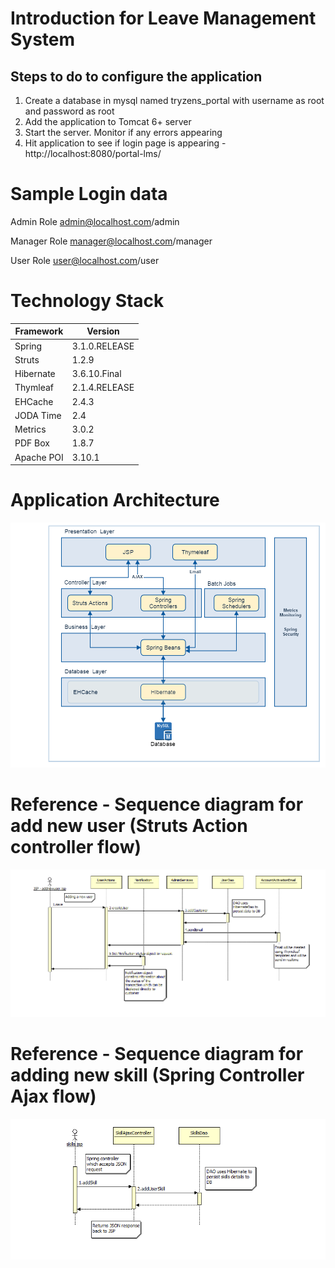 # Introduction for Leave Management System

## Steps to do to configure the application

1. Create a database in mysql named tryzens_portal with username as root and password as root
2. Add the application to Tomcat 6+ server
3. Start the server. Monitor if any errors appearing
4. Hit application to see if login page is appearing - http://localhost:8080/portal-lms/


# Sample Login data

Admin Role
admin@localhost.com/admin

Manager Role
manager@localhost.com/manager

User Role
user@localhost.com/user

# Technology Stack

| Framework | Version |
| -------- | -------- |
| Spring   | 3.1.0.RELEASE  |
| Struts | 1.2.9 |
| Hibernate | 3.6.10.Final |
| Thymleaf | 2.1.4.RELEASE |
| EHCache | 2.4.3 |
| JODA Time | 2.4 |
| Metrics | 3.0.2 |
| PDF Box | 1.8.7 |
| Apache POI | 3.10.1 |

# Application Architecture
![Portal Architecture](docs/portal-architecture.png)

# Reference - Sequence diagram for add new user (Struts Action controller flow)
![Add new user sequence diagram](docs/add-new-user-sequence.png)

# Reference - Sequence diagram for adding new skill (Spring Controller Ajax flow)
![Add skill sequence diagram](docs/add-new-skill-ajax-sequence.png)
